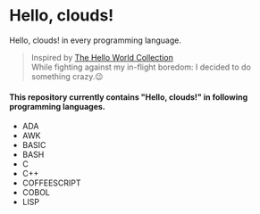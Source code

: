 # Hello, clouds!
Hello, clouds! in every programming language.<br >
> Inspired by [The Hello World Collection](https://helloworldcollection.github.io/) <br >
While fighting against my in-flight boredom: I decided to do something crazy.:wink: <br >
#### This repository currently contains "Hello, clouds!" in following programming languages.
- ADA
- AWK
- BASIC
- BASH
- C
- C++
- COFFEESCRIPT
- COBOL
- LISP
